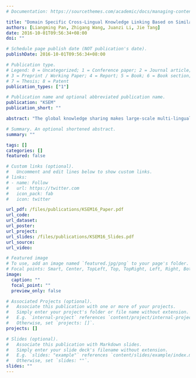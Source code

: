 ```yaml
---
# Documentation: https://sourcethemes.com/academic/docs/managing-content/

title: "Domain Specific Cross-Lingual Knowledge Linking Based on Similarity Flooding"
authors: [Liangming Pan, Zhigang Wang, Juanzi Li, Jie Tang]
date: 2016-10-01T09:56:34+08:00
doi: ""

# Schedule page publish date (NOT publication's date).
publishDate: 2016-10-01T09:56:34+08:00

# Publication type.
# Legend: 0 = Uncategorized; 1 = Conference paper; 2 = Journal article;
# 3 = Preprint / Working Paper; 4 = Report; 5 = Book; 6 = Book section;
# 7 = Thesis; 8 = Patent
publication_types: ["1"]

# Publication name and optional abbreviated publication name.
publication: "KSEM"
publication_short: ""

abstract: "The global knowledge sharing makes large-scale multi-lingual knowledge bases an extremely valuable resource in the Big Data era. However, current mainstream multi-lingual ontologies based on online wikis still face the limited coverage of cross-lingual knowledge links. Linking the knowledge entries distributed in different online wikis will immensely enrich the information in the online knowledge bases and benefit many applications. In this paper, we propose an unsupervised framework for cross-lingual knowledge linking. Different from traditional methods, we target the cross-lingual knowledge linking task on specific domains. We evaluate the proposed method on two knowledge linking tasks to find English-Chinese knowledge links. Experiments on English Wikipedia and Baidu Baike show that the precision improvement of cross-lingual link prediction achieve the highest 6.12 % compared with the state-of-art methods. "

# Summary. An optional shortened abstract.
summary: ""

tags: []
categories: []
featured: false

# Custom links (optional).
#   Uncomment and edit lines below to show custom links.
# links:
# - name: Follow
#   url: https://twitter.com
#   icon_pack: fab
#   icon: twitter

url_pdf: /files/publications/KSEM16_Paper.pdf
url_code:
url_dataset:
url_poster:
url_project:
url_slides: /files/publications/KSEM16_Slides.pdf
url_source:
url_video:

# Featured image
# To use, add an image named `featured.jpg/png` to your page's folder. 
# Focal points: Smart, Center, TopLeft, Top, TopRight, Left, Right, BottomLeft, Bottom, BottomRight.
image:
  caption: ""
  focal_point: ""
  preview_only: false

# Associated Projects (optional).
#   Associate this publication with one or more of your projects.
#   Simply enter your project's folder or file name without extension.
#   E.g. `internal-project` references `content/project/internal-project/index.md`.
#   Otherwise, set `projects: []`.
projects: []

# Slides (optional).
#   Associate this publication with Markdown slides.
#   Simply enter your slide deck's filename without extension.
#   E.g. `slides: "example"` references `content/slides/example/index.md`.
#   Otherwise, set `slides: ""`.
slides: ""
---
```

